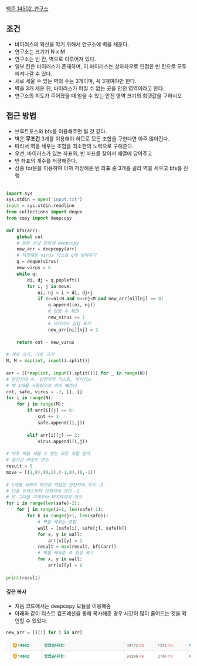
[백준 14502_연구소](https://www.acmicpc.net/problem/14502)



## 조건

- 바이러스의 확산을 막기 위해서 연구소에 벽을 세운다.
- 연구소는 크기가 N x M
- 연구소는 빈 칸, 벽으로 이루어져 있다.
- 일부 칸은 바이러스가 존재하며, 이 바이러스는 상하좌우로 인접한 빈 칸으로 모두 퍼져나갈 수 있다.
- 새로 세울 수 있는 벽의 수는 3개이며, 꼭 3개여야만 한다.
- 벽을 3개 세운 뒤, 바이러스가 퍼질 수 없는 곳을 안전 영역이라고 한다.
- 연구소의 지도가 주어졌을 때 얻을 수 있는 안전 영역 크기의 최댓값을 구하시오



## 접근 방법

- 브루트포스와 bfs를 이용해주면 될 것 같다.
- 벽은 **무조건** 3개를 이용해야 하므로 모든 조합을 구한다면 아주 많아진다.
- 따라서 벽을 세우는 조합을 최소한의 노력으로 구해준다.
- 우선, 바이러스가 있는 좌표와, 빈 좌표를 찾아서 배열에 담아주고
- 빈 좌표의 개수를 저장해준다.
- 삼중 for문을 이용하여 아까 저장해준 빈 좌표 중 3개를 골라 벽을 세우고 bfs를 진행



```python

import sys  
sys.stdin = open('input.txt')  
input = sys.stdin.readline  
from collections import deque  
from copy import deepcopy  
  
def bfs(arr):  
    global cnt  
    # 원본 손상 안되게 deepcopy  
    new_arr = deepcopy(arr)  
    # 저장해둔 virus 리스트 q에 넣어주기  
    q = deque(virus)  
    new_virus = 0  
    while q:  
        di, dj = q.popleft()  
        for i, j in move:  
            ni, nj = i + di, dj+j  
            if 0<=ni<N and 0<=nj<M and new_arr[ni][nj] == 0:  
                q.append((ni, nj))  
                # 감염 수 체크  
                new_virus += 1  
                # 바이러스 감염 표시  
                new_arr[ni][nj] = 2  
  
    return cnt - new_virus  
  
# 세로 크기, 가로 크기  
N, M = map(int, input().split())  
  
arr = [[*map(int, input().split())] for _ in range(N)]  
# 안전지대 수, 안전지역 리스트, 바이러스  
# 벽 3개를 사용하므로 미리 빼준다.  
cnt, safe, virus = -3, [], []  
for i in range(N):  
    for j in range(M):  
        if arr[i][j] == 0:  
            cnt += 1  
            safe.append((i,j))  
  
        elif arr[i][j] == 2:  
            virus.append((i,j))  
  
# 이후 벽을 세울 수 있는 모든 조합 탐색  
# 실시간 카운트 변수  
result = 0  
move = [(1,0),(0,1),(-1,0),(0,-1)]  
  
# 3개를 세워야 하므로 처음은 안전지대 크기 -2  
# 다음 인덱스부터 안전지대 크기 -1  
# 또 그다음 지역부터 마지막까지 체크  
for i in range(len(safe)-2):  
    for j in range(i+1, len(safe)-1):  
        for k in range(j+1, len(safe)):  
            # 벽을 세우는 조합  
            wall = [safe[i], safe[j], safe[k]]  
            for x, y in wall:  
                arr[x][y] = 1  
            result = max(result, bfs(arr))  
            # 벽을 세워준 후 원상 복구  
            for x, y in wall:  
                arr[x][y] = 0  
  
print(result)
```


#### 깊은 복사 

- 처음 코드에서는 deepcopy 모듈을 이용해줌
- 아래와 같이 리스트 컴프레션을 통해 복사해준 경우 시간이 많이 줄어드는 것을 확인할 수 있었다.

```python
new_arr = [i[:] for i in arr]
```

![](Algorithm/baekjoon/assets/Pasted%20image%2020221227201346.png)